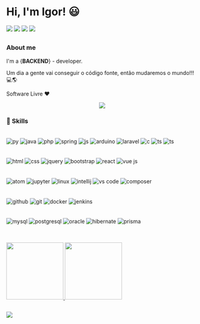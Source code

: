 <!-- <h1 align="center"><img src="https://media.giphy.com/media/hvRJCLFzcasrR4ia7z/giphy.gif" width="25px">Hi, i'm Igor</h1></img> -->
<h1> Hi, I'm Igor! 😃 </h1>
<div>
  <a href="https://www.youtube.com/channel/UCBYQVhkroBC_Jc5kog5bY7A/videos" target="_blank"><img src="https://img.shields.io/badge/YouTube-FF0000?style=for-the-badge&logo=youtube&logoColor=white" target="_blank"></a>
  <a href="https://mail.google.com/mail/u/?authuser=igor.bvn@gmail.com" target="_blank"><img src="https://img.shields.io/badge/Gmail-D14836?style=for-the-badge&logo=gmail&logoColor=white" target="_blank"></a>
  <a href="https://www.instagram.com/igor_bavand.dev/" target="_blank"><img src="https://img.shields.io/badge/Instagram-E4405F?style=for-the-badge&logo=instagram&logoColor=white" target="_blank"></a>
    <a href="https://www.linkedin.com/in/igor-g-b75875140/" target="_blank"><img src="https://img.shields.io/badge/LinkedIn-0077B5?style=for-the-badge&logo=linkedin&logoColor=white" target="_blank"></a>
</div>
<!--
<p><img src="https://komarev.com/ghpvc/?username=igorbavand" alt="Judahh" /></p>
-->

##

<!--
<p>👨‍💻 Um dia a gente vai conseguir o código fonte, então mudaremos o mundo!!! 🌎</p>
<p>👨‍💻 Desenvolvimento Back-end ♥</p>
<p>🎈 Software Livre ❤</p>
-->

### About me
I'm a {**BACKEND**} - developer.
<p>Um dia a gente vai conseguir o código fonte, então mudaremos o mundo!!! 💻🌎</p>
<p>Software Livre ❤</p>


  <p align="center">   <img alingn="center" src="https://profile-counter.glitch.me/igorbavand/count.svg" />

### 📌 Skills

<div style="display: inline_block"><br>
    <img align="center" alt="py" src="https://img.shields.io/badge/Python-FFD43B?style=for-the-badge&logo=python&logoColor=blue"> 
    <img align="center" alt="java" src="https://img.shields.io/badge/Java-ED8B00?style=for-the-badge&logo=java&logoColor=white"> 
    <img align="center" alt="php" src="https://img.shields.io/badge/PHP-777BB4?style=for-the-badge&logo=php&logoColor=white"> 
    <img align="center" alt="spring" src="https://img.shields.io/badge/Spring-6DB33F?style=for-the-badge&logo=spring&logoColor=white"> 
    <img align="center" alt="js" src="https://img.shields.io/badge/JavaScript-323330?style=for-the-badge&logo=javascript&logoColor=F7DF1E"> 
    <img align="center" alt="arduino" src="https://img.shields.io/badge/Arduino-00979D?style=for-the-badge&logo=Arduino&logoColor=white"> 
    <img align="center" alt="laravel" src="https://img.shields.io/badge/Laravel-FF2D20?style=for-the-badge&logo=laravel&logoColor=white"> 
    <img align="center" alt="c" src="https://img.shields.io/badge/C-00599C?style=for-the-badge&logo=c&logoColor=white"> 
   <img align="center" alt="ts" src="https://img.shields.io/badge/TypeScript-007ACC?style=for-the-badge&logo=typescript&logoColor=white">
   <img align="center" alt="ts" src="https://img.shields.io/badge/nestjs-E0234E?style=for-the-badge&logo=nestjs&logoColor=white">
</div>
&nbsp
<div style="display: inline_block"><br>
 <img align="center" alt="html" src="https://img.shields.io/badge/HTML5-E34F26?style=for-the-badge&logo=html5&logoColor=white"> 
 <img align="center" alt="css" src="https://img.shields.io/badge/CSS3-1572B6?style=for-the-badge&logo=css3&logoColor=white"> 
 <img align="center" alt="jquery" src="https://img.shields.io/badge/jQuery-0769AD?style=for-the-badge&logo=jquery&logoColor=white"> 
 <img align="center" alt="bootstrap" src="https://img.shields.io/badge/Bootstrap-563D7C?style=for-the-badge&logo=bootstrap&logoColor=white"> 
 <img align="center" alt="react" src="https://img.shields.io/badge/React-20232A?style=for-the-badge&logo=react&logoColor=61DAFB">
 <img align="center" alt="vue js" src="https://img.shields.io/badge/Vue.js-35495E?style=for-the-badge&logo=vuedotjs&logoColor=4FC08D">
</div>
&nbsp
<div style="display: inline_block"><br>
 <img align="center" alt="atom" src="https://img.shields.io/badge/Atom-66595C?style=for-the-badge&logo=Atom&logoColor=white">
 <img align="center" alt="jupyter" src="https://img.shields.io/badge/Jupyter-F37626.svg?&style=for-the-badge&logo=Jupyter&logoColor=white">
 <img align="center" alt="linux" src="https://img.shields.io/badge/Linux-FCC624?style=for-the-badge&logo=linux&logoColor=black">
 <img align="center" alt="intellij" src="https://img.shields.io/badge/IntelliJ_IDEA-000000.svg?style=for-the-badge&logo=intellij-idea&logoColor=white"/>
 <img align="center" alt="vs code" src="https://img.shields.io/badge/VSCode-0078D4?style=for-the-badge&logo=visual%20studio%20code&logoColor=white">
 <img align="center" alt="composer" src="https://img.shields.io/badge/Composer-885630?style=for-the-badge&logo=Composer&logoColor=white"> 

</div>
&nbsp
<div style="display: inline_block"><br>
  <img align="center" alt="github" src="https://img.shields.io/badge/GitHub-100000?style=for-the-badge&logo=github&logoColor=white">
  <img align="center" alt="git" src="https://img.shields.io/badge/GitLab-330F63?style=for-the-badge&logo=gitlab&logoColor=white">
  <img align="center" alt="docker" src="https://img.shields.io/badge/Docker-2CA5E0?style=for-the-badge&logo=docker&logoColor=white">
  <img align="center" alt="jenkins" src="https://img.shields.io/badge/Jenkins-D24939?style=for-the-badge&logo=Jenkins&logoColor=white"> 

</div>
&nbsp
<div style="display: inline_block"><br>
    <img align="center" alt="mysql" src="https://img.shields.io/badge/MySQL-005C84?style=for-the-badge&logo=mysql&logoColor=white"> 
    <img align="center" alt="postgresql" src="https://img.shields.io/badge/PostgreSQL-316192?style=for-the-badge&logo=postgresql&logoColor=white"> 
    <img align="center" alt="oracle" src="https://img.shields.io/badge/Oracle-F80000?style=for-the-badge&logo=Oracle&logoColor=white"> 
    <img align="center" alt="hibernate" src="https://img.shields.io/badge/Hibernate-59666C?style=for-the-badge&logo=Hibernate&logoColor=white"> 
    <img align="center" alt="prisma" src="https://img.shields.io/badge/Prisma-3982CE?style=for-the-badge&logo=Prisma&logoColor=white"> 

</div>

## 

<div style="display: inline_block"><br>
    <a href="https://github.com/igorbavand">
    <img height="150em" src="https://github-readme-stats.vercel.app/api?username=igorbavand&show_icons=true&theme=radical"/>
    <img height="150em" src="https://github-readme-stats.vercel.app/api/top-langs/?username=igorbavand&layout=compact&theme=radical"/>
</div>
  
##
  
  <div>
  <img src="https://github-profile-summary-cards.vercel.app/api/cards/profile-details?username=igorbavand&amp;theme=radical">
</div>


<!-- ![Snake animation](https://github.com/lucasemanuelms/lucasemanuelms/blob/output/github-contribution-grid-snake.svg) -->







